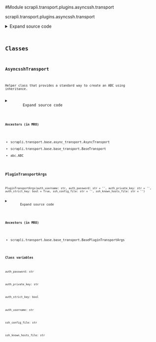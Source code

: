 <link rel="preload stylesheet" as="style" href="https://cdnjs.cloudflare.com/ajax/libs/10up-sanitize.css/11.0.1/sanitize.min.css" integrity="sha256-PK9q560IAAa6WVRRh76LtCaI8pjTJ2z11v0miyNNjrs=" crossorigin>
<link rel="preload stylesheet" as="style" href="https://cdnjs.cloudflare.com/ajax/libs/10up-sanitize.css/11.0.1/typography.min.css" integrity="sha256-7l/o7C8jubJiy74VsKTidCy1yBkRtiUGbVkYBylBqUg=" crossorigin>
<link rel="stylesheet preload" as="style" href="https://cdnjs.cloudflare.com/ajax/libs/highlight.js/10.1.1/styles/github.min.css" crossorigin>
<script defer src="https://cdnjs.cloudflare.com/ajax/libs/highlight.js/10.1.1/highlight.min.js" integrity="sha256-Uv3H6lx7dJmRfRvH8TH6kJD1TSK1aFcwgx+mdg3epi8=" crossorigin></script>
<script>window.addEventListener('DOMContentLoaded', () => hljs.initHighlighting())</script>















#Module scrapli.transport.plugins.asyncssh.transport

scrapli.transport.plugins.asyncssh.transport

<details class="source">
    <summary>
        <span>Expand source code</span>
    </summary>
    <pre>
        <code class="python">
"""scrapli.transport.plugins.asyncssh.transport"""
import asyncio
from dataclasses import dataclass
from typing import Optional

from asyncssh import connect
from asyncssh.connection import SSHClientConnection
from asyncssh.misc import ConnectionLost, PermissionDenied
from asyncssh.stream import SSHReader, SSHWriter

from scrapli.decorators import TransportTimeout
from scrapli.exceptions import (
    ScrapliAuthenticationFailed,
    ScrapliConnectionError,
    ScrapliConnectionNotOpened,
)
from scrapli.ssh_config import SSHKnownHosts
from scrapli.transport.base import AsyncTransport, BasePluginTransportArgs, BaseTransportArgs


@dataclass()
class PluginTransportArgs(BasePluginTransportArgs):
    auth_username: str
    auth_password: str = ""
    auth_private_key: str = ""
    auth_strict_key: bool = True
    ssh_config_file: str = ""
    ssh_known_hosts_file: str = ""


class AsyncsshTransport(AsyncTransport):
    def __init__(
        self, base_transport_args: BaseTransportArgs, plugin_transport_args: PluginTransportArgs
    ) -> None:
        super().__init__(base_transport_args=base_transport_args)
        self.plugin_transport_args = plugin_transport_args

        self.session: Optional[SSHClientConnection] = None
        self.stdout: Optional[SSHReader] = None
        self.stdin: Optional[SSHWriter] = None

    def _verify_key(self) -> None:
        """
        Verify target host public key, raise exception if invalid/unknown

        Args:
            N/A

        Returns:
            None

        Raises:
            ScrapliAuthenticationFailed: if host is not in known hosts

        """
        known_hosts = SSHKnownHosts(self.plugin_transport_args.ssh_known_hosts_file)

        if self._base_transport_args.host not in known_hosts.hosts.keys():
            raise ScrapliAuthenticationFailed(
                f"{self._base_transport_args.host} not in known_hosts!"
            )

    def _verify_key_value(self) -> None:
        """
        Verify target host public key, raise exception if invalid/unknown

        Args:
            N/A

        Returns:
            None

        Raises:
            ScrapliConnectionNotOpened: if session is unopened/None
            ScrapliAuthenticationFailed: if host is in known hosts but public key does not match

        """
        if not self.session:
            raise ScrapliConnectionNotOpened

        known_hosts = SSHKnownHosts(self.plugin_transport_args.ssh_known_hosts_file)

        remote_server_key = self.session.get_server_host_key()
        remote_public_key = remote_server_key.export_public_key().split()[1].decode()

        if known_hosts.hosts[self._base_transport_args.host]["public_key"] != remote_public_key:
            raise ScrapliAuthenticationFailed(
                f"{self._base_transport_args.host} in known_hosts but public key does not match!"
            )

    async def open(self) -> None:
        self._pre_open_closing_log(closing=False)

        if self.plugin_transport_args.auth_strict_key:
            self.logger.debug(
                f"Attempting to validate {self._base_transport_args.host} public key is in known "
                f"hosts"
            )
            self._verify_key()

        # we already fetched host/port/user from the user input and/or the ssh config file, so we
        # want to use those explicitly. likewise we pass config file we already found. set known
        # hosts and agent to None so we can not have an agent and deal w/ known hosts ourselves
        common_args = {
            "host": self._base_transport_args.host,
            "port": self._base_transport_args.port,
            "username": self.plugin_transport_args.auth_username,
            "known_hosts": None,
            "agent_path": None,
            "config": self.plugin_transport_args.ssh_config_file,
        }

        try:
            self.session = await asyncio.wait_for(
                connect(
                    client_keys=self.plugin_transport_args.auth_private_key,
                    password=self.plugin_transport_args.auth_password,
                    preferred_auth=(
                        "publickey",
                        "keyboard-interactive",
                        "password",
                    ),
                    **common_args,
                ),
                timeout=self._base_transport_args.timeout_socket,
            )
        except PermissionDenied as exc:
            msg = "all authentication methods failed"
            self.logger.critical(msg)
            raise ScrapliAuthenticationFailed(msg) from exc
        except asyncio.TimeoutError as exc:
            msg = "timed out opening connection to device"
            self.logger.critical(msg)
            raise ScrapliAuthenticationFailed(msg) from exc

        if not self.session:
            raise ScrapliConnectionNotOpened

        if self.plugin_transport_args.auth_strict_key:
            self.logger.debug(
                f"Attempting to validate {self._base_transport_args.host} public key is in known "
                f"hosts and is valid"
            )
            self._verify_key_value()

        self.stdin, self.stdout, _ = await self.session.open_session(
            term_type="xterm", encoding=None
        )

        self._post_open_closing_log(closing=False)

    def close(self) -> None:
        self._pre_open_closing_log(closing=True)

        if self.session:

            try:
                self.session.close()
            except BrokenPipeError:
                # it seems it is possible for the connection transport is_closing() to be true
                # already in some cases... since we are closing the connection anyway we will just
                # ignore this note that this seemed to only happen in github actions on
                # ubuntu-latest w/ py3.8...
                pass

        # always reset session/stdin/stdout back to None if we are closing!
        self.session = None
        self.stdin = None
        self.stdout = None

        self._post_open_closing_log(closing=True)

    def isalive(self) -> bool:
        if not self.session:
            return False

        # this may need to be revisited in the future, but this seems to be a good check for
        # aliveness
        try:
            if (
                self.session._auth_complete  # pylint:  disable=W0212
                and self.session._transport.is_closing() is False  # pylint:  disable=W0212
            ):
                return True
        except AttributeError:
            pass
        return False

    @TransportTimeout("timed out reading from transport")
    async def read(self) -> bytes:
        if not self.stdout:
            raise ScrapliConnectionNotOpened

        try:
            buf: bytes = await self.stdout.read(65535)
        except ConnectionLost as exc:
            msg = (
                "encountered EOF reading from transport; typically means the device closed the "
                "connection"
            )
            self.logger.critical(msg)
            raise ScrapliConnectionError(msg) from exc

        return buf

    def write(self, channel_input: bytes) -> None:
        if not self.stdin:
            raise ScrapliConnectionNotOpened
        self.stdin.write(channel_input)
        </code>
    </pre>
</details>



## Classes

### AsyncsshTransport


```text
Helper class that provides a standard way to create an ABC using
inheritance.
```

<details class="source">
    <summary>
        <span>Expand source code</span>
    </summary>
    <pre>
        <code class="python">
class AsyncsshTransport(AsyncTransport):
    def __init__(
        self, base_transport_args: BaseTransportArgs, plugin_transport_args: PluginTransportArgs
    ) -> None:
        super().__init__(base_transport_args=base_transport_args)
        self.plugin_transport_args = plugin_transport_args

        self.session: Optional[SSHClientConnection] = None
        self.stdout: Optional[SSHReader] = None
        self.stdin: Optional[SSHWriter] = None

    def _verify_key(self) -> None:
        """
        Verify target host public key, raise exception if invalid/unknown

        Args:
            N/A

        Returns:
            None

        Raises:
            ScrapliAuthenticationFailed: if host is not in known hosts

        """
        known_hosts = SSHKnownHosts(self.plugin_transport_args.ssh_known_hosts_file)

        if self._base_transport_args.host not in known_hosts.hosts.keys():
            raise ScrapliAuthenticationFailed(
                f"{self._base_transport_args.host} not in known_hosts!"
            )

    def _verify_key_value(self) -> None:
        """
        Verify target host public key, raise exception if invalid/unknown

        Args:
            N/A

        Returns:
            None

        Raises:
            ScrapliConnectionNotOpened: if session is unopened/None
            ScrapliAuthenticationFailed: if host is in known hosts but public key does not match

        """
        if not self.session:
            raise ScrapliConnectionNotOpened

        known_hosts = SSHKnownHosts(self.plugin_transport_args.ssh_known_hosts_file)

        remote_server_key = self.session.get_server_host_key()
        remote_public_key = remote_server_key.export_public_key().split()[1].decode()

        if known_hosts.hosts[self._base_transport_args.host]["public_key"] != remote_public_key:
            raise ScrapliAuthenticationFailed(
                f"{self._base_transport_args.host} in known_hosts but public key does not match!"
            )

    async def open(self) -> None:
        self._pre_open_closing_log(closing=False)

        if self.plugin_transport_args.auth_strict_key:
            self.logger.debug(
                f"Attempting to validate {self._base_transport_args.host} public key is in known "
                f"hosts"
            )
            self._verify_key()

        # we already fetched host/port/user from the user input and/or the ssh config file, so we
        # want to use those explicitly. likewise we pass config file we already found. set known
        # hosts and agent to None so we can not have an agent and deal w/ known hosts ourselves
        common_args = {
            "host": self._base_transport_args.host,
            "port": self._base_transport_args.port,
            "username": self.plugin_transport_args.auth_username,
            "known_hosts": None,
            "agent_path": None,
            "config": self.plugin_transport_args.ssh_config_file,
        }

        try:
            self.session = await asyncio.wait_for(
                connect(
                    client_keys=self.plugin_transport_args.auth_private_key,
                    password=self.plugin_transport_args.auth_password,
                    preferred_auth=(
                        "publickey",
                        "keyboard-interactive",
                        "password",
                    ),
                    **common_args,
                ),
                timeout=self._base_transport_args.timeout_socket,
            )
        except PermissionDenied as exc:
            msg = "all authentication methods failed"
            self.logger.critical(msg)
            raise ScrapliAuthenticationFailed(msg) from exc
        except asyncio.TimeoutError as exc:
            msg = "timed out opening connection to device"
            self.logger.critical(msg)
            raise ScrapliAuthenticationFailed(msg) from exc

        if not self.session:
            raise ScrapliConnectionNotOpened

        if self.plugin_transport_args.auth_strict_key:
            self.logger.debug(
                f"Attempting to validate {self._base_transport_args.host} public key is in known "
                f"hosts and is valid"
            )
            self._verify_key_value()

        self.stdin, self.stdout, _ = await self.session.open_session(
            term_type="xterm", encoding=None
        )

        self._post_open_closing_log(closing=False)

    def close(self) -> None:
        self._pre_open_closing_log(closing=True)

        if self.session:

            try:
                self.session.close()
            except BrokenPipeError:
                # it seems it is possible for the connection transport is_closing() to be true
                # already in some cases... since we are closing the connection anyway we will just
                # ignore this note that this seemed to only happen in github actions on
                # ubuntu-latest w/ py3.8...
                pass

        # always reset session/stdin/stdout back to None if we are closing!
        self.session = None
        self.stdin = None
        self.stdout = None

        self._post_open_closing_log(closing=True)

    def isalive(self) -> bool:
        if not self.session:
            return False

        # this may need to be revisited in the future, but this seems to be a good check for
        # aliveness
        try:
            if (
                self.session._auth_complete  # pylint:  disable=W0212
                and self.session._transport.is_closing() is False  # pylint:  disable=W0212
            ):
                return True
        except AttributeError:
            pass
        return False

    @TransportTimeout("timed out reading from transport")
    async def read(self) -> bytes:
        if not self.stdout:
            raise ScrapliConnectionNotOpened

        try:
            buf: bytes = await self.stdout.read(65535)
        except ConnectionLost as exc:
            msg = (
                "encountered EOF reading from transport; typically means the device closed the "
                "connection"
            )
            self.logger.critical(msg)
            raise ScrapliConnectionError(msg) from exc

        return buf

    def write(self, channel_input: bytes) -> None:
        if not self.stdin:
            raise ScrapliConnectionNotOpened
        self.stdin.write(channel_input)
        </code>
    </pre>
</details>


#### Ancestors (in MRO)
- scrapli.transport.base.async_transport.AsyncTransport
- scrapli.transport.base.base_transport.BaseTransport
- abc.ABC



### PluginTransportArgs


```text
PluginTransportArgs(auth_username: str, auth_password: str = '', auth_private_key: str = '', auth_strict_key: bool = True, ssh_config_file: str = '', ssh_known_hosts_file: str = '')
```

<details class="source">
    <summary>
        <span>Expand source code</span>
    </summary>
    <pre>
        <code class="python">
class PluginTransportArgs(BasePluginTransportArgs):
    auth_username: str
    auth_password: str = ""
    auth_private_key: str = ""
    auth_strict_key: bool = True
    ssh_config_file: str = ""
    ssh_known_hosts_file: str = ""
        </code>
    </pre>
</details>


#### Ancestors (in MRO)
- scrapli.transport.base.base_transport.BasePluginTransportArgs
#### Class variables

    
`auth_password: str`




    
`auth_private_key: str`




    
`auth_strict_key: bool`




    
`auth_username: str`




    
`ssh_config_file: str`




    
`ssh_known_hosts_file: str`